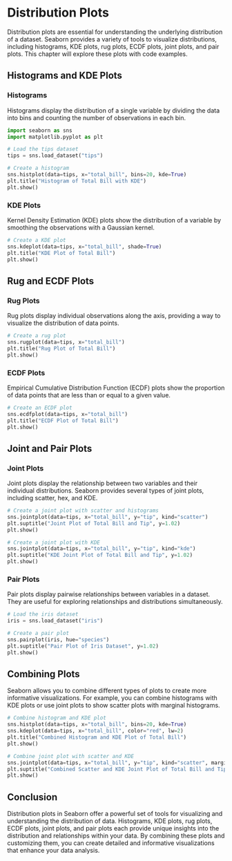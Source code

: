 # Distribution Plots
Distribution plots are essential for understanding the underlying distribution of a dataset. Seaborn provides a variety of tools to visualize distributions, including histograms, KDE plots, rug plots, ECDF plots, joint plots, and pair plots. This chapter will explore these plots with code examples.

## Histograms and KDE Plots
### Histograms
Histograms display the distribution of a single variable by dividing the data into bins and counting the number of observations in each bin.

```python
import seaborn as sns
import matplotlib.pyplot as plt

# Load the tips dataset
tips = sns.load_dataset("tips")

# Create a histogram
sns.histplot(data=tips, x="total_bill", bins=20, kde=True)
plt.title("Histogram of Total Bill with KDE")
plt.show()
```

### KDE Plots
Kernel Density Estimation (KDE) plots show the distribution of a variable by smoothing the observations with a Gaussian kernel.

```python
# Create a KDE plot
sns.kdeplot(data=tips, x="total_bill", shade=True)
plt.title("KDE Plot of Total Bill")
plt.show()
```

## Rug and ECDF Plots
### Rug Plots
Rug plots display individual observations along the axis, providing a way to visualize the distribution of data points.

```python
# Create a rug plot
sns.rugplot(data=tips, x="total_bill")
plt.title("Rug Plot of Total Bill")
plt.show()
```

### ECDF Plots
Empirical Cumulative Distribution Function (ECDF) plots show the proportion of data points that are less than or equal to a given value.

```python
# Create an ECDF plot
sns.ecdfplot(data=tips, x="total_bill")
plt.title("ECDF Plot of Total Bill")
plt.show()
```

## Joint and Pair Plots
### Joint Plots
Joint plots display the relationship between two variables and their individual distributions. Seaborn provides several types of joint plots, including scatter, hex, and KDE.

```python
# Create a joint plot with scatter and histograms
sns.jointplot(data=tips, x="total_bill", y="tip", kind="scatter")
plt.suptitle("Joint Plot of Total Bill and Tip", y=1.02)
plt.show()

# Create a joint plot with KDE
sns.jointplot(data=tips, x="total_bill", y="tip", kind="kde")
plt.suptitle("KDE Joint Plot of Total Bill and Tip", y=1.02)
plt.show()
```

### Pair Plots
Pair plots display pairwise relationships between variables in a dataset. They are useful for exploring relationships and distributions simultaneously.

```python
# Load the iris dataset
iris = sns.load_dataset("iris")

# Create a pair plot
sns.pairplot(iris, hue="species")
plt.suptitle("Pair Plot of Iris Dataset", y=1.02)
plt.show()
```

## Combining Plots
Seaborn allows you to combine different types of plots to create more informative visualizations. For example, you can combine histograms with KDE plots or use joint plots to show scatter plots with marginal histograms.

```python
# Combine histogram and KDE plot
sns.histplot(data=tips, x="total_bill", bins=20, kde=True)
sns.kdeplot(data=tips, x="total_bill", color="red", lw=2)
plt.title("Combined Histogram and KDE Plot of Total Bill")
plt.show()

# Combine joint plot with scatter and KDE
sns.jointplot(data=tips, x="total_bill", y="tip", kind="scatter", marginal_kws=dict(bins=20, fill=True))
plt.suptitle("Combined Scatter and KDE Joint Plot of Total Bill and Tip", y=1.02)
plt.show()
```

## Conclusion
Distribution plots in Seaborn offer a powerful set of tools for visualizing and understanding the distribution of data. Histograms, KDE plots, rug plots, ECDF plots, joint plots, and pair plots each provide unique insights into the distribution and relationships within your data. By combining these plots and customizing them, you can create detailed and informative visualizations that enhance your data analysis.
